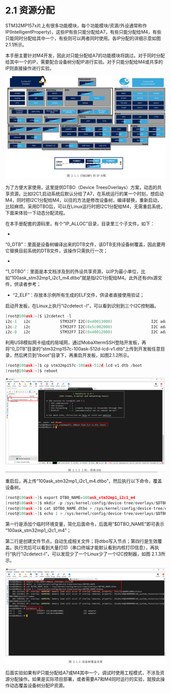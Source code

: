 # 2.1 资源分配

STM32MP157x片上有很多功能模块，每个功能模块/资源/外设通常称作IP(IntelligentProperty)，这些IP有些只能分配给A7，有些只能分配给M4，有些只能同时分配给其中一个，有些则可以两者同时使用。各IP分配的详细示意如图2.1.1所示。

本手册主要针对M4开发，因此对只能分配给A7的功能模块将跳过。对于同时分配给其中一个的IP，需要配合设备树分配IP进行实验。对于只能分配给M4或共享的IP则直接操作进行实验。

![](100ASK_STM32MP157_M4_UserMnual_V1.1.1_image68.png)

为了方便大家使用，这里提供DTBO（Device TreesOverlays）方案，动态的共享资源。比如I2C1,启动系统后默认分给了A7，在系统运行的某一个时刻，想启动M4，同时把I2C1分配给M4，以往的方法是修改设备树，编译替换，重新启动，比较麻烦。采用DTBO后，可以在Linux运行时把I2C1分配给M4，无需重启系统，下面来体验一下动态分配流程。

在本手册配套的源码里，有个“IP_ALLOC”目录，目录里三个子文件，如下：

* 
“0_DTB”：里面是设备树编译出来的DTB文件，该DTB支持设备树覆盖，因此要用它替换目前系统的DTB文件，该操作只需执行一次；

* 
“1_DTBO”：里面是本文档涉及到的外设共享资源，以IP为最小单位，比如“100ask_stm32mp1_i2c1_m4.dtbo”就是指I2C1分配给M4。此外还有dts源文件，供读者参考；

* “2_ELF”：存放本示例所有生成的ELF文件，供读者直接使用验证；

启动开发板，在Linux上执行“i2cdetect -l”，可以看到识别到三个I2C控制器。

```c
[root@100ask:~]$ i2cdetect -l  
i2c-1   i2c             STM32F7 I2C(0x40013000)                 I2C adapter
i2c-2   i2c             STM32F7 I2C(0x5c002000)                 I2C adapter
i2c-0   i2c             STM32F7 I2C(0x40012000)                 I2C adapter

```

利用USB模拟网卡组成的局域网，通过MobaXtermSSH登陆开发板，再将“0_DTB”目录的“stm32mp157c-100ask-512d-lcd-v1.dtb”上传到开发板任意目录，然后拷贝到“/boot”目录下，再重启开发板，如图2.1.2所示。

```c
[root@100ask:~]$ cp stm32mp157c-100ask-512d-lcd-v1.dtb /boot
[root@100ask:~]$ reboot
```

![](100ASK_STM32MP157_M4_UserMnual_V1.1.1_image69.png)

重启后，再上传“100ask_stm32mp1_i2c1_m4.dtbo”，然后执行以下命令，覆盖设备树。

```c
[root@100ask:~]$ export DTBO_NAME=100ask_stm32mp1_i2c1_m4
[root@100ask:~]$ mkdir -p /sys/kernel/config/device-tree/overlays/$DTBO_NAME
[root@100ask:~]$ cat $DTBO_NAME.dtbo > /sys/kernel/config/device-tree/overlays/$DTBO_NAME/dtbo
[root@100ask:~]$ echo 1 > /sys/kernel/config/device-tree/overlays/$DTBO_NAME/status
```

第一行是添加个临时环境变量，简化后面命令，后面用“\$DTBO_NAME”即可表示 “100ask_stm32mp1_i2c1_m4”；

第二行是创建文件节点，自动生成相关文件；将dtbo写入节点；第四行是生效覆盖。执行完后可以看到大量打印（串口终端才能默认看到内核打印信息），再执行“执行“i2cdetect\-l”，可以发现少了一个Linux少了一个I2C控制器，如图 2.1.3所示。

![](100ASK_STM32MP157_M4_UserMnual_V1.1.1_image70.png)

后面实验如果有IP只能分配给A7或M4其中一个，调试时使用工程模式，不涉及资源分配操作。如果是实际项目部署，或者需要A7和M4同时运行的实验，就按此操作动态覆盖设备树分配IP资源。

